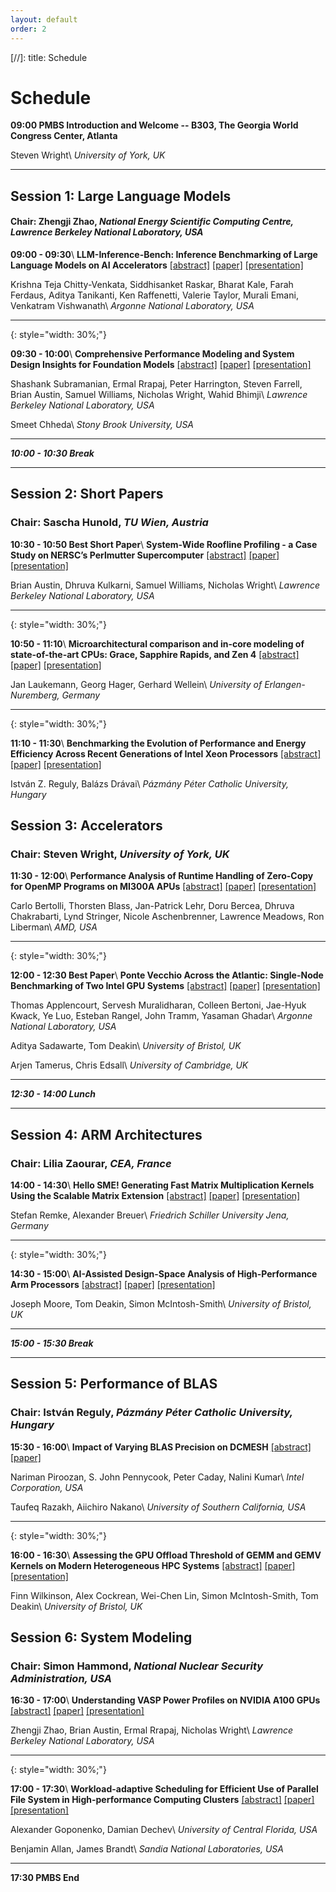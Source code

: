 ```yaml
---
layout: default
order: 2
--- 
```


[//]: title: Schedule

# Schedule

**09:00 PMBS Introduction and Welcome -- B303, The Georgia World Congress Center, Atlanta**

Steven Wright\\
_University of York, UK_

---

## Session 1: Large Language Models
#### Chair: Zhengji Zhao, _National Energy Scientific Computing Centre, Lawrence Berkeley National Laboratory, USA_

**09:00 - 09:30**\\
**LLM-Inference-Bench: Inference Benchmarking of Large Language Models on AI Accelerators** [[abstract]](abstract01.html) [[paper]](https://conferences.computer.org/sc-wpub/pdfs/SC-W2024-6oZmigAQfgJ1GhPL0yE3pS/555400b355/555400b355.pdf) [[presentation]](slides/pres01.pdf)

Krishna Teja Chitty-Venkata, Siddhisanket Raskar, Bharat Kale, Farah Ferdaus, Aditya Tanikanti, Ken Raffenetti, Valerie Taylor, Murali Emani, Venkatram Vishwanath\\
_Argonne National Laboratory, USA_

---
{: style="width: 30%;"}

**09:30 - 10:00**\\
**Comprehensive Performance Modeling and System Design Insights for Foundation Models** [[abstract]](abstract02.html) [[paper]](https://conferences.computer.org/sc-wpub/pdfs/SC-W2024-6oZmigAQfgJ1GhPL0yE3pS/555400b373/555400b373.pdf) [[presentation]](slides/pres02.pdf)

Shashank Subramanian, Ermal Rrapaj, Peter Harrington, Steven Farrell, Brian Austin, Samuel Williams, Nicholas Wright, Wahid Bhimji\\
_Lawrence Berkeley National Laboratory, USA_

Smeet Chheda\\
_Stony Brook University, USA_

---

***10:00 - 10:30 Break***

---

## Session 2: Short Papers
### Chair: Sascha Hunold, _TU Wien, Austria_

**10:30 - 10:50 Best Short Paper**\\
**System-Wide Roofline Profiling - a Case Study on NERSC’s Perlmutter Supercomputer** [[abstract]](abstract03.html) [[paper]](https://conferences.computer.org/sc-wpub/pdfs/SC-W2024-6oZmigAQfgJ1GhPL0yE3pS/555400b391/555400b391.pdf) [[presentation]](slides/pres03.pdf)

Brian Austin, Dhruva Kulkarni, Samuel Williams, Nicholas Wright\\
_Lawrence Berkeley National Laboratory, USA_

---
{: style="width: 30%;"}

**10:50 - 11:10**\\
**Microarchitectural comparison and in-core modeling of state-of-the-art CPUs: Grace, Sapphire Rapids, and Zen 4** [[abstract]](abstract04.html) [[paper]](https://conferences.computer.org/sc-wpub/pdfs/SC-W2024-6oZmigAQfgJ1GhPL0yE3pS/555400b398/555400b398.pdf) [[presentation]](slides/pres04.pdf)

Jan Laukemann, Georg Hager, Gerhard Wellein\\
_University of Erlangen-Nuremberg, Germany_

---
{: style="width: 30%;"}

**11:10 - 11:30**\\
**Benchmarking the Evolution of Performance and Energy Efficiency Across Recent Generations of Intel Xeon Processors** [[abstract]](abstract05.html) [[paper]](https://conferences.computer.org/sc-wpub/pdfs/SC-W2024-6oZmigAQfgJ1GhPL0yE3pS/555400b406/555400b406.pdf) [[presentation]](slides/pres05.pdf)

István Z. Reguly, Balázs Drávai\\
_Pázmány Péter Catholic University, Hungary_

## Session 3: Accelerators
### Chair: Steven Wright, _University of York, UK_

**11:30 - 12:00**\\
**Performance Analysis of Runtime Handling of Zero-Copy for OpenMP Programs on MI300A APUs** [[abstract]](abstract06.html) [[paper]](https://conferences.computer.org/sc-wpub/pdfs/SC-W2024-6oZmigAQfgJ1GhPL0yE3pS/555400b413/555400b413.pdf) [[presentation]](slides/pres06.pdf)

Carlo Bertolli, Thorsten Blass, Jan-Patrick Lehr, Doru Bercea, Dhruva Chakrabarti, Lynd Stringer, Nicole Aschenbrenner, Lawrence Meadows, Ron Liberman\\
_AMD, USA_

---
{: style="width: 30%;"}

**12:00 - 12:30 Best Paper**\\
**Ponte Vecchio Across the Atlantic: Single-Node Benchmarking of Two Intel GPU Systems** [[abstract]](abstract07.html) [[paper]](https://conferences.computer.org/sc-wpub/pdfs/SC-W2024-6oZmigAQfgJ1GhPL0yE3pS/555400b423/555400b423.pdf) [[presentation]](slides/pres07.pdf)

Thomas Applencourt, Servesh Muralidharan, Colleen Bertoni,  Jae-Hyuk Kwack, Ye Luo, Esteban Rangel, John Tramm, Yasaman Ghadar\\
_Argonne National Laboratory, USA_

Aditya Sadawarte, Tom Deakin\\
_University of Bristol, UK_

Arjen Tamerus, Chris Edsall\\
_University of Cambridge, UK_


---

***12:30 - 14:00 Lunch***

---

## Session 4: ARM Architectures
### Chair: Lilia Zaourar, _CEA, France_

**14:00 - 14:30**\\
**Hello SME! Generating Fast Matrix Multiplication Kernels Using the Scalable Matrix Extension** [[abstract]](abstract08.html) [[paper]](https://conferences.computer.org/sc-wpub/pdfs/SC-W2024-6oZmigAQfgJ1GhPL0yE3pS/555400b436/555400b436.pdf) [[presentation]](slides/pres08.pdf)

Stefan Remke, Alexander Breuer\\
_Friedrich Schiller University Jena, Germany_

---
{: style="width: 30%;"}

**14:30 - 15:00**\\
**AI-Assisted Design-Space Analysis of High-Performance Arm Processors** [[abstract]](abstract09.html) [[paper]](https://conferences.computer.org/sc-wpub/pdfs/SC-W2024-6oZmigAQfgJ1GhPL0yE3pS/555400b448/555400b448.pdf) [[presentation]](slides/pres09.pdf)

Joseph Moore, Tom Deakin, Simon McIntosh-Smith\\
_University of Bristol, UK_

---

***15:00 - 15:30 Break***

---

## Session 5: Performance of BLAS
### Chair: István Reguly, _Pázmány Péter Catholic University, Hungary_

**15:30 - 16:00**\\
**Impact of Varying BLAS Precision on DCMESH** [[abstract]](abstract10.html) [[paper]](https://conferences.computer.org/sc-wpub/pdfs/SC-W2024-6oZmigAQfgJ1GhPL0yE3pS/555400b461/555400b461.pdf)

Nariman Piroozan, S. John Pennycook, Peter Caday, Nalini Kumar\\
_Intel Corporation, USA_

Taufeq Razakh, Aiichiro Nakano\\
_University of Southern California, USA_

---
{: style="width: 30%;"}

**16:00 - 16:30**\\
**Assessing the GPU Offload Threshold of GEMM and GEMV Kernels on Modern Heterogeneous HPC Systems** [[abstract]](abstract11.html) [[paper]](https://conferences.computer.org/sc-wpub/pdfs/SC-W2024-6oZmigAQfgJ1GhPL0yE3pS/555400b474/555400b474.pdf) [[presentation]](slides/pres11.pptx)

Finn Wilkinson, Alex Cockrean, Wei-Chen Lin, Simon McIntosh-Smith, Tom Deakin\\
_University of Bristol, UK_

## Session 6: System Modeling
### Chair: Simon Hammond, _National Nuclear Security Administration, USA_

**16:30 - 17:00**\\
**Understanding VASP Power Profiles on NVIDIA A100 GPUs** [[abstract]](abstract12.html) [[paper]](https://conferences.computer.org/sc-wpub/pdfs/SC-W2024-6oZmigAQfgJ1GhPL0yE3pS/555400b489/555400b489.pdf) [[presentation]](slides/pres12.pptx)

Zhengji Zhao, Brian Austin, Ermal Rrapaj, Nicholas Wright\\
_Lawrence Berkeley National Laboratory, USA_

---
{: style="width: 30%;"}

**17:00 - 17:30**\\
**Workload-adaptive Scheduling for Efficient Use of Parallel File System in High-performance Computing Clusters** [[abstract]](abstract13.html) [[paper]](https://conferences.computer.org/sc-wpub/pdfs/SC-W2024-6oZmigAQfgJ1GhPL0yE3pS/555400b499/555400b499.pdf) [[presentation]](slides/pres13.pdf)

Alexander Goponenko, Damian Dechev\\
_University of Central Florida, USA_

Benjamin Allan, James Brandt\\
_Sandia National Laboratories, USA_ 

---

**17:30 PMBS End**
